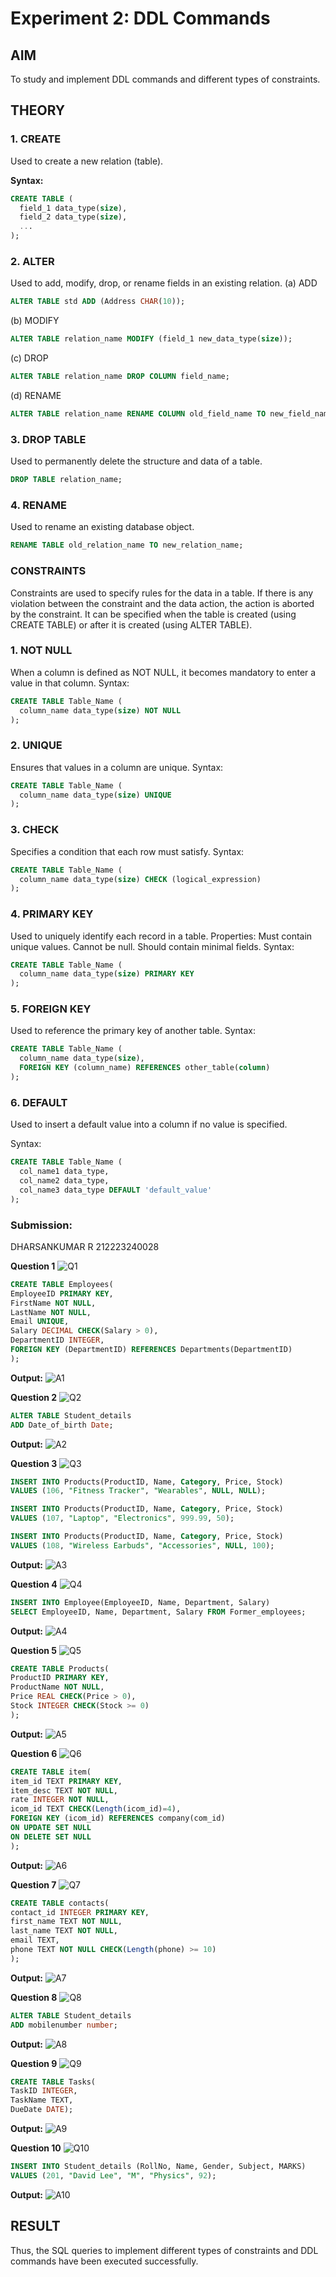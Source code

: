 # Experiment 2: DDL Commands

## AIM
To study and implement DDL commands and different types of constraints.

## THEORY

### 1. CREATE
Used to create a new relation (table).

**Syntax:**
```sql
CREATE TABLE (
  field_1 data_type(size),
  field_2 data_type(size),
  ...
);
```
### 2. ALTER
Used to add, modify, drop, or rename fields in an existing relation.
(a) ADD
```sql
ALTER TABLE std ADD (Address CHAR(10));
```
(b) MODIFY
```sql
ALTER TABLE relation_name MODIFY (field_1 new_data_type(size));
```
(c) DROP
```sql
ALTER TABLE relation_name DROP COLUMN field_name;
```
(d) RENAME
```sql
ALTER TABLE relation_name RENAME COLUMN old_field_name TO new_field_name;
```
### 3. DROP TABLE
Used to permanently delete the structure and data of a table.
```sql
DROP TABLE relation_name;
```
### 4. RENAME
Used to rename an existing database object.
```sql
RENAME TABLE old_relation_name TO new_relation_name;
```
### CONSTRAINTS
Constraints are used to specify rules for the data in a table. If there is any violation between the constraint and the data action, the action is aborted by the constraint. It can be specified when the table is created (using CREATE TABLE) or after it is created (using ALTER TABLE).
### 1. NOT NULL
When a column is defined as NOT NULL, it becomes mandatory to enter a value in that column.
Syntax:
```sql
CREATE TABLE Table_Name (
  column_name data_type(size) NOT NULL
);
```
### 2. UNIQUE
Ensures that values in a column are unique.
Syntax:
```sql
CREATE TABLE Table_Name (
  column_name data_type(size) UNIQUE
);
```
### 3. CHECK
Specifies a condition that each row must satisfy.
Syntax:
```sql
CREATE TABLE Table_Name (
  column_name data_type(size) CHECK (logical_expression)
);
```
### 4. PRIMARY KEY
Used to uniquely identify each record in a table.
Properties:
Must contain unique values.
Cannot be null.
Should contain minimal fields.
Syntax:
```sql
CREATE TABLE Table_Name (
  column_name data_type(size) PRIMARY KEY
);
```
### 5. FOREIGN KEY
Used to reference the primary key of another table.
Syntax:
```sql
CREATE TABLE Table_Name (
  column_name data_type(size),
  FOREIGN KEY (column_name) REFERENCES other_table(column)
);
```
### 6. DEFAULT
Used to insert a default value into a column if no value is specified.

Syntax:
```sql
CREATE TABLE Table_Name (
  col_name1 data_type,
  col_name2 data_type,
  col_name3 data_type DEFAULT 'default_value'
);
```
### Submission:
DHARSANKUMAR R 212223240028

**Question 1**
![Q1](https://github.com/user-attachments/assets/e11a7152-453e-427c-ace6-8d9f846540b2)

```sql
CREATE TABLE Employees(
EmployeeID PRIMARY KEY,
FirstName NOT NULL,
LastName NOT NULL,
Email UNIQUE,
Salary DECIMAL CHECK(Salary > 0),
DepartmentID INTEGER,
FOREIGN KEY (DepartmentID) REFERENCES Departments(DepartmentID)
);
```

**Output:**
![A1](https://github.com/user-attachments/assets/86235bca-2ddc-4f2d-a158-2b89bad9b01d)

**Question 2**
![Q2](https://github.com/user-attachments/assets/3c1a3134-7b62-4044-98fe-b6d7444c4d0d)

```sql
ALTER TABLE Student_details
ADD Date_of_birth Date;
```

**Output:**
![A2](https://github.com/user-attachments/assets/deaa9450-4ab5-46e8-b07f-b1f423fc10b3)

**Question 3**
![Q3](https://github.com/user-attachments/assets/94141be7-acae-43b7-bf7f-708012bdb1f8)

```sql
INSERT INTO Products(ProductID, Name, Category, Price, Stock)
VALUES (106, "Fitness Tracker", "Wearables", NULL, NULL);

INSERT INTO Products(ProductID, Name, Category, Price, Stock)
VALUES (107, "Laptop", "Electronics", 999.99, 50);

INSERT INTO Products(ProductID, Name, Category, Price, Stock)
VALUES (108, "Wireless Earbuds", "Accessories", NULL, 100);
```

**Output:**
![A3](https://github.com/user-attachments/assets/11c330f1-889b-436e-a09d-c08f0e327371)

**Question 4**
![Q4](https://github.com/user-attachments/assets/3f078f30-ea5b-4021-8733-b6417a2cceee)

```sql
INSERT INTO Employee(EmployeeID, Name, Department, Salary)
SELECT EmployeeID, Name, Department, Salary FROM Former_employees;
```

**Output:**
![A4](https://github.com/user-attachments/assets/7cd124b6-20c9-42d3-bdb1-48bb41f38dce)

**Question 5**
![Q5](https://github.com/user-attachments/assets/4c3e15c9-f268-477b-91d8-98807f6f3427)

```sql
CREATE TABLE Products(
ProductID PRIMARY KEY,
ProductName NOT NULL,
Price REAL CHECK(Price > 0),
Stock INTEGER CHECK(Stock >= 0)
);
```

**Output:**
![A5](https://github.com/user-attachments/assets/8dc31525-b4ab-46a2-9f76-ed471031a158)

**Question 6**
![Q6](https://github.com/user-attachments/assets/cf0e68b8-14aa-4acd-b001-07721ec8e9d3)

```sql
CREATE TABLE item(
item_id TEXT PRIMARY KEY,
item_desc TEXT NOT NULL,
rate INTEGER NOT NULL,
icom_id TEXT CHECK(Length(icom_id)=4),
FOREIGN KEY (icom_id) REFERENCES company(com_id)
ON UPDATE SET NULL
ON DELETE SET NULL
);
```

**Output:**
![A6](https://github.com/user-attachments/assets/ffe49c70-7513-4e9e-94cb-1f66f0279f94)

**Question 7**
![Q7](https://github.com/user-attachments/assets/af087f93-4625-48bf-8a4d-1ecea52c9357)


```sql
CREATE TABLE contacts(
contact_id INTEGER PRIMARY KEY,
first_name TEXT NOT NULL,
last_name TEXT NOT NULL,
email TEXT,
phone TEXT NOT NULL CHECK(Length(phone) >= 10)
);
```

**Output:**
![A7](https://github.com/user-attachments/assets/ccffa308-254e-49f2-8d40-e3211fcf008d)

**Question 8**
![Q8](https://github.com/user-attachments/assets/2179cbf1-00ab-42c1-964c-719f2d05f9a3)

```sql
ALTER TABLE Student_details
ADD mobilenumber number;
```

**Output:**
![A8](https://github.com/user-attachments/assets/30abeb4d-d97d-4eae-a1c4-723d644052c4)

**Question 9**
![Q9](https://github.com/user-attachments/assets/1ea61151-7cce-458c-b56a-30a8a7eda491)

```sql
CREATE TABLE Tasks(
TaskID INTEGER,
TaskName TEXT,
DueDate DATE);
```

**Output:**
![A9](https://github.com/user-attachments/assets/3562eb28-f660-450c-8d3d-ae824bc4b4f8)

**Question 10**
![Q10](https://github.com/user-attachments/assets/3175834d-4228-40f3-8286-112b2c6253e0)

```sql
INSERT INTO Student_details (RollNo, Name, Gender, Subject, MARKS)
VALUES (201, "David Lee", "M", "Physics", 92);
```

**Output:**
![A10](https://github.com/user-attachments/assets/0f9467f8-f6b6-4b35-971a-0407cf369ba5)

## RESULT
Thus, the SQL queries to implement different types of constraints and DDL commands have been executed successfully.
